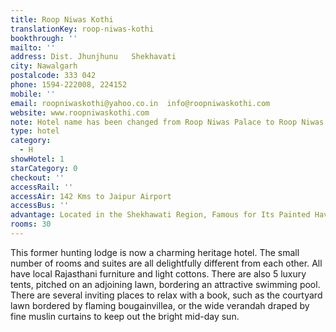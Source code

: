 ```yaml
---
title: Roop Niwas Kothi
translationKey: roop-niwas-kothi
bookthrough: ''
mailto: ''
address: Dist. Jhunjhunu   Shekhavati
city: Nawalgarh
postalcode: 333 042
phone: 1594-222008, 224152
mobile: ''
email: roopniwaskothi@yahoo.co.in  info@roopniwaskothi.com
website: www.roopniwaskothi.com
note: Hotel name has been changed from Roop Niwas Palace to Roop Niwas Kothi
type: hotel
category:
  - H
showHotel: 1
starCategory: 0
checkout: ''
accessRail: ''
accessAir: 142 Kms to Jaipur Airport
accessBus: ''
advantage: Located in the Shekhawati Region, Famous for Its Painted Havelis
rooms: 30
---
```

This former hunting lodge is now a charming heritage hotel. The small number of rooms and suites are all delightfully different from each other. All have local Rajasthani furniture and light cottons.     There are also 5 luxury tents, pitched on an adjoining lawn, bordering an attractive swimming pool. There are several inviting places to relax with a book, such as the courtyard lawn bordered by flaming bougainvillea, or the wide verandah draped by fine muslin curtains to keep out the bright mid-day sun.